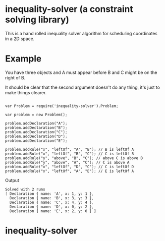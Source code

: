 # inequality-solver (a constraint solving library)

This is a hand rolled inequality solver algorithm for scheduling coordinates in a 2D space.

# Example

You have three objects and A must appear before B and C might be on the right of B.


It should be clear that the second argument doesn't do any thing, it's just to make things clearer.
```

var Problem = require('inequality-solver').Problem;

var problem = new Problem();

problem.addDeclaration("A");
problem.addDeclaration("B");
problem.addDeclaration("C");
problem.addDeclaration("D");
problem.addDeclaration("E");

problem.addRule("x", "leftOf", "A", "B"); // B is leftOf A
problem.addRule("x", "leftOf", "B", "C"); // C is leftOf B
problem.addRule("y", "above", "B", "C"); // above C is above B
problem.addRule("y", "above", "A", "C"); // C is above A
problem.addRule("x", "leftOf", "D", "C"); // C is leftOf D
problem.addRule("x", "leftOf", "A", "E"); // E is leftOf A

```

Output

```
Solved with 2 runs
[ Declaration { name: 'A', x: 1, y: 1 },
  Declaration { name: 'B', x: 3, y: 3 },
  Declaration { name: 'C', x: 4, y: 4 },
  Declaration { name: 'D', x: 0, y: 2 },
  Declaration { name: 'E', x: 2, y: 0 } ]
```
# inequality-solver
